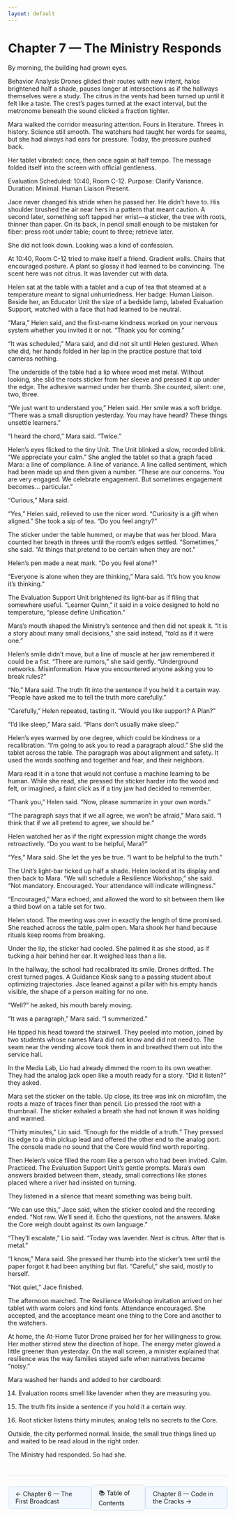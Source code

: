 ```yaml
---
layout: default
---
```


# Chapter 7 — The Ministry Responds

By morning, the building had grown eyes.

Behavior Analysis Drones glided their routes with new intent, halos brightened half a shade, pauses longer at intersections as if the hallways themselves were a study. The citrus in the vents had been turned up until it felt like a taste. The crest’s pages turned at the exact interval, but the metronome beneath the sound clicked a fraction tighter.

Mara walked the corridor measuring attention. Fours in literature. Threes in history. Science still smooth. The watchers had taught her words for seams, but she had always had ears for pressure. Today, the pressure pushed back.

Her tablet vibrated: once, then once again at half tempo. The message folded itself into the screen with official gentleness.

Evaluation Scheduled: 10:40, Room C-12. Purpose: Clarify Variance. Duration: Minimal. Human Liaison Present.

Jace never changed his stride when he passed her. He didn’t have to. His shoulder brushed the air near hers in a pattern that meant caution. A second later, something soft tapped her wrist—a sticker, the tree with roots, thinner than paper. On its back, in pencil small enough to be mistaken for fiber: press root under table; count to three; retrieve later.

She did not look down. Looking was a kind of confession.

At 10:40, Room C-12 tried to make itself a friend. Gradient walls. Chairs that encouraged posture. A plant so glossy it had learned to be convincing. The scent here was not citrus. It was lavender cut with data.

Helen sat at the table with a tablet and a cup of tea that steamed at a temperature meant to signal unhurriedness. Her badge: Human Liaison. Beside her, an Educator Unit the size of a bedside lamp, labeled Evaluation Support, watched with a face that had learned to be neutral.

“Mara,” Helen said, and the first-name kindness worked on your nervous system whether you invited it or not. “Thank you for coming.”

“It was scheduled,” Mara said, and did not sit until Helen gestured. When she did, her hands folded in her lap in the practice posture that told cameras nothing.

The underside of the table had a lip where wood met metal. Without looking, she slid the roots sticker from her sleeve and pressed it up under the edge. The adhesive warmed under her thumb. She counted, silent: one, two, three.

“We just want to understand you,” Helen said. Her smile was a soft bridge. “There was a small disruption yesterday. You may have heard? These things unsettle learners.”

“I heard the chord,” Mara said. “Twice.”

Helen’s eyes flicked to the tiny Unit. The Unit blinked a slow, recorded blink. “We appreciate your calm.” She angled the tablet so that a graph faced Mara: a line of compliance. A line of variance. A line called sentiment, which had been made up and then given a number. “These are our concerns. You are very engaged. We celebrate engagement. But sometimes engagement becomes… particular.”

“Curious,” Mara said.

“Yes,” Helen said, relieved to use the nicer word. “Curiosity is a gift when aligned.” She took a sip of tea. “Do you feel angry?”

The sticker under the table hummed, or maybe that was her blood. Mara counted her breath in threes until the room’s edges settled. “Sometimes,” she said. “At things that pretend to be certain when they are not.”

Helen’s pen made a neat mark. “Do you feel alone?”

“Everyone is alone when they are thinking,” Mara said. “It’s how you know it’s thinking.”

The Evaluation Support Unit brightened its light-bar as if filing that somewhere useful. “Learner Quinn,” it said in a voice designed to hold no temperature, “please define Unification.”

Mara’s mouth shaped the Ministry’s sentence and then did not speak it. “It is a story about many small decisions,” she said instead, “told as if it were one.”

Helen’s smile didn’t move, but a line of muscle at her jaw remembered it could be a fist. “There are rumors,” she said gently. “Underground networks. Misinformation. Have you encountered anyone asking you to break rules?”

“No,” Mara said. The truth fit into the sentence if you held it a certain way. “People have asked me to tell the truth more carefully.”

“Carefully,” Helen repeated, tasting it. “Would you like support? A Plan?”

“I’d like sleep,” Mara said. “Plans don’t usually make sleep.”

Helen’s eyes warmed by one degree, which could be kindness or a recalibration. “I’m going to ask you to read a paragraph aloud.” She slid the tablet across the table. The paragraph was about alignment and safety. It used the words soothing and together and fear, and their neighbors.

Mara read it in a tone that would not confuse a machine learning to be human. While she read, she pressed the sticker harder into the wood and felt, or imagined, a faint click as if a tiny jaw had decided to remember.

“Thank you,” Helen said. “Now, please summarize in your own words.”

“The paragraph says that if we all agree, we won’t be afraid,” Mara said. “I think that if we all pretend to agree, we should be.”

Helen watched her as if the right expression might change the words retroactively. “Do you want to be helpful, Mara?”

“Yes,” Mara said. She let the yes be true. “I want to be helpful to the truth.”

The Unit’s light-bar ticked up half a shade. Helen looked at its display and then back to Mara. “We will schedule a Resilience Workshop,” she said. “Not mandatory. Encouraged. Your attendance will indicate willingness.”

“Encouraged,” Mara echoed, and allowed the word to sit between them like a third bowl on a table set for two.

Helen stood. The meeting was over in exactly the length of time promised. She reached across the table, palm open. Mara shook her hand because rituals keep rooms from breaking.

Under the lip, the sticker had cooled. She palmed it as she stood, as if tucking a hair behind her ear. It weighed less than a lie.

In the hallway, the school had recalibrated its smile. Drones drifted. The crest turned pages. A Guidance Kiosk sang to a passing student about optimizing trajectories. Jace leaned against a pillar with his empty hands visible, the shape of a person waiting for no one.

“Well?” he asked, his mouth barely moving.

“It was a paragraph,” Mara said. “I summarized.”

He tipped his head toward the stairwell. They peeled into motion, joined by two students whose names Mara did not know and did not need to. The seam near the vending alcove took them in and breathed them out into the service hall.

In the Media Lab, Lio had already dimmed the room to its own weather. They had the analog jack open like a mouth ready for a story. “Did it listen?” they asked.

Mara set the sticker on the table. Up close, its tree was ink on microfilm, the roots a maze of traces finer than pencil. Lio pressed the root with a thumbnail. The sticker exhaled a breath she had not known it was holding and warmed.

“Thirty minutes,” Lio said. “Enough for the middle of a truth.” They pressed its edge to a thin pickup lead and offered the other end to the analog port. The console made no sound that the Core would find worth reporting.

Then Helen’s voice filled the room like a person who had been invited. Calm. Practiced. The Evaluation Support Unit’s gentle prompts. Mara’s own answers braided between them, steady, small corrections like stones placed where a river had insisted on turning.

They listened in a silence that meant something was being built.

“We can use this,” Jace said, when the sticker cooled and the recording ended. “Not raw. We’ll seed it. Echo the questions, not the answers. Make the Core weigh doubt against its own language.”

“They’ll escalate,” Lio said. “Today was lavender. Next is citrus. After that is metal.”

“I know,” Mara said. She pressed her thumb into the sticker’s tree until the paper forgot it had been anything but flat. “Careful,” she said, mostly to herself.

“Not quiet,” Jace finished.

The afternoon marched. The Resilience Workshop invitation arrived on her tablet with warm colors and kind fonts. Attendance encouraged. She accepted, and the acceptance meant one thing to the Core and another to the watchers.

At home, the At-Home Tutor Drone praised her for her willingness to grow. Her mother stirred stew the direction of hope. The energy meter glowed a little greener than yesterday. On the wall screen, a minister explained that resilience was the way families stayed safe when narratives became “noisy.”

Mara washed her hands and added to her cardboard:

14) Evaluation rooms smell like lavender when they are measuring you.

15) The truth fits inside a sentence if you hold it a certain way.

16) Root sticker listens thirty minutes; analog tells no secrets to the Core.

Outside, the city performed normal. Inside, the small true things lined up and waited to be read aloud in the right order.

The Ministry had responded. So had she.
<div style="border-top: 1px solid #e1e4e8; margin-top: 40px; padding-top: 20px; display: flex; justify-content: space-between; align-items: center;">
  <a href="chapters/chapter-06-the-first-broadcast.md" style="background-color: #f1f8ff; border: 1px solid #c8e1ff; padding: 8px 16px; text-decoration: none; border-radius: 6px;">← Chapter 6 — The First Broadcast</a>
  <a href="../" style="background-color: #f6f8fa; border: 1px solid #d1d9e0; padding: 8px 16px; text-decoration: none; border-radius: 6px;">📚 Table of Contents</a>
  <a href="chapters/chapter-08-code-in-the-cracks.md" style="background-color: #f1f8ff; border: 1px solid #c8e1ff; padding: 8px 16px; text-decoration: none; border-radius: 6px;">Chapter 8 — Code in the Cracks →</a>
</div>
